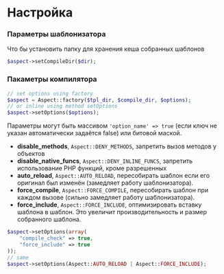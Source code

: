 Настройка
=========

### Параметры шаблонизатора

Что бы установить папку для хранения кеша собранных шаблонов

```php
$aspect->setCompileDir($dir);
```

### Пакаметры компилятора

```php
// set options using factory
$aspect = Aspect::factory($tpl_dir, $compile_dir, $options);
// or inline using method setOptions
$aspect->setOptions($options);
```

Параметры могут быть массивом `'option_name' => true` (если ключ не указан автоматически задаётся false) или битовой маской.

* **disable_methods**, `Aspect::DENY_METHODS`, запретить вызов методов у объектов
* **disable_native_funcs**, `Aspect::DENY_INLINE_FUNCS`, запретить использование PHP функций, кроме разрешенных
* **auto_reload**, `Aspect::AUTO_RELOAD`, пересобирать шаблон если его оригинал был изменён (замедляет работу шаблонизатора).
* **force_compile**, `Aspect::FORCE_COMPILE`, пересобирать шаблон при каждом вызове (сильно замедляет работу шаблонизатора).
* **force_include**, `Aspect::FORCE_INCLUDE`, оптимизировать вставку шаблона в шаблон. Это увеличит производительность и размер собранного шаблона.

```php
$aspect->setOptions(array(
    "compile_check" => true,
    "force_include" => true
));
// same
$aspect->setOptions(Aspect::AUTO_RELOAD | Aspect::FORCE_INCLUDE);
```